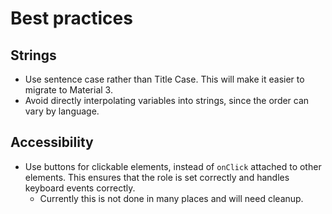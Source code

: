 # Best practices

## Strings

- Use sentence case rather than Title Case. This will make it easier to migrate to Material 3.
- Avoid directly interpolating variables into strings, since the order can vary by language.

## Accessibility

- Use buttons for clickable elements, instead of `onClick` attached to other elements.
  This ensures that the role is set correctly and handles keyboard events correctly.
  - Currently this is not done in many places and will need cleanup.
